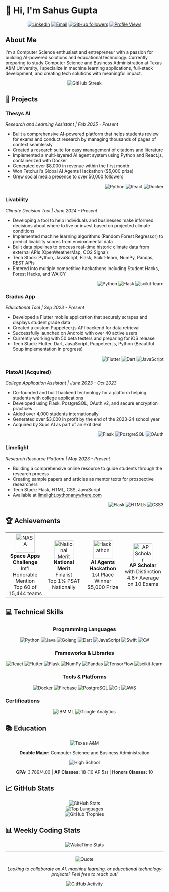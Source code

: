 # 👋 Hi, I'm Sahus Gupta

<div align="center">
  
[![LinkedIn](https://img.shields.io/badge/LinkedIn-0077B5?style=for-the-badge&logo=linkedin&logoColor=white)](https://www.linkedin.com/in/sahus-gupta-14495127b)
[![Email](https://img.shields.io/badge/Email-D14836?style=for-the-badge&logo=gmail&logoColor=white)](mailto:sahusgupta@gmail.com)
[![GitHub followers](https://img.shields.io/github/followers/sahusgupta?style=for-the-badge&logo=github)](https://github.com/sahusgupta?tab=followers)
[![Profile Views](https://komarev.com/ghpvc/?username=sahusgupta&style=for-the-badge&color=brightgreen)](https://github.com/sahusgupta)

</div>

## About Me
I'm a Computer Science enthusiast and entrepreneur with a passion for building AI-powered solutions and educational technology. Currently preparing to study Computer Science and Business Administration at Texas A&M University, I specialize in machine learning applications, full-stack development, and creating tech solutions with meaningful impact.

<div align="center">
  <img src="https://github-readme-streak-stats.herokuapp.com/?user=sahusgupta&theme=radical" alt="GitHub Streak" />
</div>

## 🚀 Projects

### Thesys AI
*Research and Learning Assistant | Feb 2025 - Present*
- Built a comprehensive AI-powered platform that helps students review for exams and conduct research by managing thousands of pages of context seamlessly
- Created a research suite for easy management of citations and literature
- Implemented a multi-layered AI agent system using Python and React.js, containerized with Docker
- Generated over $8,000 in revenue within the first month
- Won Fetch.ai's Global AI Agents Hackathon ($5,000 prize)
- Grew social media presence to over 50,000 followers

<div align="right">
  <img src="https://img.shields.io/badge/Python-3776AB?style=flat-square&logo=python&logoColor=white" alt="Python" />
  <img src="https://img.shields.io/badge/React-61DAFB?style=flat-square&logo=react&logoColor=black" alt="React" />
  <img src="https://img.shields.io/badge/Docker-2496ED?style=flat-square&logo=docker&logoColor=white" alt="Docker" />
</div>

### Livability
*Climate Decision Tool | June 2024 - Present*
- Developing a tool to help individuals and businesses make informed decisions about where to live or invest based on projected climate conditions
- Implemented machine learning algorithms (Random Forest Regressor) to predict livability scores from environmental data
- Built data pipelines to process real-time historic climate data from external APIs (OpenWeatherMap, CO2 Signal)
- Tech Stack: Python, JavaScript, Flask, Scikit-learn, NumPy, Pandas, REST APIs
- Entered into multiple competitive hackathons including Student Hacks, Forest Hacks, and WAICY

<div align="right">
  <img src="https://img.shields.io/badge/Python-3776AB?style=flat-square&logo=python&logoColor=white" alt="Python" />
  <img src="https://img.shields.io/badge/Flask-000000?style=flat-square&logo=flask&logoColor=white" alt="Flask" />
  <img src="https://img.shields.io/badge/scikit--learn-F7931E?style=flat-square&logo=scikit-learn&logoColor=white" alt="scikit-learn" />
</div>

### Gradus App
*Educational Tool | Sep 2023 - Present*
- Developed a Flutter mobile application that securely scrapes and displays student grade data
- Created a custom Puppeteer.js API backend for data retrieval
- Successfully launched on Android with over 40 active users
- Currently working with 50 beta testers and preparing for iOS release
- Tech Stack: Flutter, Dart, JavaScript, Puppeteer.js, Python (Beautiful Soup implementation in progress)

<div align="right">
  <img src="https://img.shields.io/badge/Flutter-02569B?style=flat-square&logo=flutter&logoColor=white" alt="Flutter" />
  <img src="https://img.shields.io/badge/Dart-0175C2?style=flat-square&logo=dart&logoColor=white" alt="Dart" />
  <img src="https://img.shields.io/badge/JavaScript-F7DF1E?style=flat-square&logo=javascript&logoColor=black" alt="JavaScript" />
</div>

### PlatoAI (Acquired)
*College Application Assistant | June 2023 - Oct 2023*
- Co-founded and built backend technology for a platform helping students with college applications
- Developed using Flask, PostgreSQL, OAuth v2, and secure encryption practices
- Aided over 4,000 students internationally
- Generated over $3,000 in profit by the end of the 2023-24 school year
- Acquired by Sups.AI as part of an exit deal

<div align="right">
  <img src="https://img.shields.io/badge/Flask-000000?style=flat-square&logo=flask&logoColor=white" alt="Flask" />
  <img src="https://img.shields.io/badge/PostgreSQL-336791?style=flat-square&logo=postgresql&logoColor=white" alt="PostgreSQL" />
  <img src="https://img.shields.io/badge/OAuth-EB5424?style=flat-square&logo=auth0&logoColor=white" alt="OAuth" />
</div>

### Limelight
*Research Resource Platform | May 2023 - Present*
- Building a comprehensive online resource to guide students through the research process
- Creating sample papers and articles as mentor texts for prospective researchers
- Tech Stack: Flask, HTML, CSS, JavaScript
- Available at [limelight.pythonanywhere.com](https://limelight.pythonanywhere.com)

<div align="right">
  <img src="https://img.shields.io/badge/Flask-000000?style=flat-square&logo=flask&logoColor=white" alt="Flask" />
  <img src="https://img.shields.io/badge/HTML5-E34F26?style=flat-square&logo=html5&logoColor=white" alt="HTML5" />
  <img src="https://img.shields.io/badge/CSS3-1572B6?style=flat-square&logo=css3&logoColor=white" alt="CSS3" />
</div>

## 🏆 Achievements

<div align="center">
  <table>
    <tr>
      <td align="center">
        <img width="60" src="https://img.shields.io/badge/NASA-E03C31?style=for-the-badge&logo=nasa&logoColor=white" alt="NASA" />
        <br />
        <b>Space Apps Challenge</b>
        <br />
        Int'l Honorable Mention
        <br />
        Top 60 of 15,444 teams
      </td>
      <td align="center">
        <img width="60" src="https://img.shields.io/badge/Merit-FFD700?style=for-the-badge&logo=award&logoColor=black" alt="National Merit" />
        <br />
        <b>National Merit</b>
        <br />
        Finalist
        <br />
        Top 1% PSAT Nationally
      </td>
      <td align="center">
        <img width="60" src="https://img.shields.io/badge/Fetch.ai-4285F4?style=for-the-badge&logo=ethereum&logoColor=white" alt="Hackathon" />
        <br />
        <b>AI Agents Hackathon</b>
        <br />
        1st Place Winner
        <br />
        $5,000 Prize
      </td>
      <td align="center">
        <img width="60" src="https://img.shields.io/badge/AP-A83939?style=for-the-badge&logo=academicap&logoColor=white" alt="AP Scholar" />
        <br />
        <b>AP Scholar</b>
        <br />
        with Distinction
        <br />
        4.8+ Average on 10 Exams
      </td>
    </tr>
  </table>
</div>

## 💻 Technical Skills

<div align="center">
  
### Programming Languages
  
![Python](https://img.shields.io/badge/Python-Expert-3776AB?style=for-the-badge&logo=python&logoColor=white)
![Java](https://img.shields.io/badge/Java-Advanced-007396?style=for-the-badge&logo=java&logoColor=white)
![Golang](https://img.shields.io/badge/Golang-Advanced-00ADD8?style=for-the-badge&logo=go&logoColor=white)
![Dart](https://img.shields.io/badge/Dart-Advanced-0175C2?style=for-the-badge&logo=dart&logoColor=white)
![JavaScript](https://img.shields.io/badge/JavaScript-Intermediate-F7DF1E?style=for-the-badge&logo=javascript&logoColor=black)
![Swift](https://img.shields.io/badge/Swift-Intermediate-FA7343?style=for-the-badge&logo=swift&logoColor=white)
![C#](https://img.shields.io/badge/C%23-Intermediate-239120?style=for-the-badge&logo=c-sharp&logoColor=white)

### Frameworks & Libraries
  
![React](https://img.shields.io/badge/React-61DAFB?style=for-the-badge&logo=react&logoColor=black)
![Flutter](https://img.shields.io/badge/Flutter-02569B?style=for-the-badge&logo=flutter&logoColor=white)
![Flask](https://img.shields.io/badge/Flask-000000?style=for-the-badge&logo=flask&logoColor=white)
![NumPy](https://img.shields.io/badge/NumPy-013243?style=for-the-badge&logo=numpy&logoColor=white)
![Pandas](https://img.shields.io/badge/Pandas-150458?style=for-the-badge&logo=pandas&logoColor=white)
![TensorFlow](https://img.shields.io/badge/TensorFlow-FF6F00?style=for-the-badge&logo=tensorflow&logoColor=white)
![scikit-learn](https://img.shields.io/badge/scikit--learn-F7931E?style=for-the-badge&logo=scikit-learn&logoColor=white)

### Tools & Platforms
  
![Docker](https://img.shields.io/badge/Docker-2496ED?style=for-the-badge&logo=docker&logoColor=white)
![Firebase](https://img.shields.io/badge/Firebase-FFCA28?style=for-the-badge&logo=firebase&logoColor=black)
![PostgreSQL](https://img.shields.io/badge/PostgreSQL-336791?style=for-the-badge&logo=postgresql&logoColor=white)
![Git](https://img.shields.io/badge/Git-F05032?style=for-the-badge&logo=git&logoColor=white)
![AWS](https://img.shields.io/badge/AWS-232F3E?style=for-the-badge&logo=amazon-aws&logoColor=white)

</div>

### Certifications
<div align="center">
  <img src="https://img.shields.io/badge/IBM-Machine_Learning_with_Python-054ADA?style=for-the-badge&logo=ibm&logoColor=white" alt="IBM ML" />
  <img src="https://img.shields.io/badge/Google-Data_Analytics-4285F4?style=for-the-badge&logo=google&logoColor=white" alt="Google Analytics" />
</div>

## 📚 Education

<div align="center">
  <img src="https://img.shields.io/badge/Texas%20A&M%20University-Incoming-500000?style=for-the-badge" alt="Texas A&M" />
  <p><b>Double Major:</b> Computer Science and Business Administration</p>
  
  <img src="https://img.shields.io/badge/Obra%20D.%20Tompkins%20High%20School-STEM-4169E1?style=for-the-badge" alt="High School" />
  <p><b>GPA:</b> 3.789/4.00 | <b>AP Classes:</b> 18 (10 AP 5s) | <b>Honors Classes:</b> 10</p>
</div>

## 📈 GitHub Stats

<div align="center">
  <img src="https://github-readme-stats.vercel.app/api?username=sahusgupta&show_icons=true&theme=radical" alt="GitHub Stats" />
</div>

<div align="center">
  <img src="https://github-readme-stats.vercel.app/api/top-langs/?username=sahusgupta&layout=compact&theme=radical" alt="Top Languages" />
</div>

<div align="center">
  <img src="https://github-profile-trophy.vercel.app/?username=sahusgupta&theme=radical&row=1&column=6" alt="GitHub Trophies" />
</div>

## 📊 Weekly Coding Stats

<div align="center">
  <img src="https://github-readme-stats.vercel.app/api/wakatime?username=sahusgupta&theme=radical" alt="WakaTime Stats" />
</div>

---

<div align="center">
  
  ![Quote](https://github-readme-quotes.herokuapp.com/quote?theme=radical&animation=grow_out_in&layout=default&font=default)

  *Looking to collaborate on AI, machine learning, or educational technology projects? Feel free to reach out!*
  
  [![GitHub Activity](https://img.shields.io/badge/GitHub%20Activity-View-4078c0?style=for-the-badge&logo=github)](https://skyline.github.com/sahusgupta/2024)
</div>
